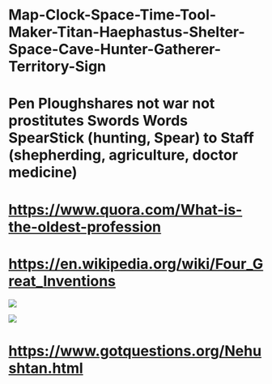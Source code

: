 # Map-Clock-Space-Time-Tool-Maker-Titan-Haephastus-Shelter-Space-Cave-Hunter-Gatherer-Territory-Sign
# Pen Ploughshares not war not prostitutes Swords Words SpearStick (hunting, Spear) to Staff (shepherding, agriculture, doctor medicine)
# https://www.quora.com/What-is-the-oldest-profession

# https://en.wikipedia.org/wiki/Four_Great_Inventions
![](https://lh3.googleusercontent.com/-iNmO_r4W6Fw/WNp3PLYbnNI/AAAAAAAAnV0/Zz54TUq8hr4/Edward%252520George%252520Bulwer-Lytton%252520pen%252520is%252520mightier%252520quote%252520WM_thumb%25255B1%25255D.jpg?imgmax=800)

![](https://img.heartlight.org/overlazy/creations/1863.jpg)

# https://www.gotquestions.org/Nehushtan.html
